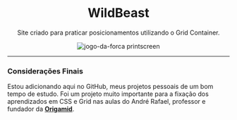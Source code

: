 <div align="center">
  
# WildBeast

Site criado para praticar posicionamentos utilizando o Grid Container.

<img align="center" src="https://github.com/vpena-dev/WildBeast/assets/107283882/3b316e70-7a96-44ea-b06a-8f52ddc404c8" alt="jogo-da-forca printscreen" />

<hr>
</div>

### Considerações Finais

Estou adicionando aqui no GitHub, meus projetos pessoais de um bom tempo de estudo. Foi um projeto muito importante para a fixação dos aprendizados em CSS
e Grid nas aulas do André Rafael, professor e fundador da <a href="https://www.origamid.com/" target="_blank">**Origamid**</a>. 
